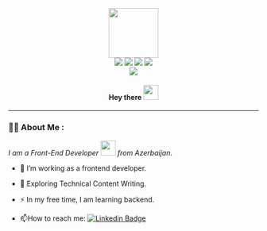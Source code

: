 
<div id="header" align="center">
  <img src="https://media.giphy.com/media/M9gbBd9nbDrOTu1Mqx/giphy.gif" width="100"/>
</div>

<div align="center">
  <img src='https://img.shields.io/badge/react-%2320232a.svg?style=for-the-badge&logo=react&logoColor=%2361DAFB'>
  <img src='https://img.shields.io/badge/javascript-%23323330.svg?style=for-the-badge&logo=javascript&logoColor=%23F7DF1E'>
  <img src='https://img.shields.io/badge/Next-black?style=for-the-badge&logo=next.js&logoColor=white'>
  <img src='https://img.shields.io/badge/node.js-6DA55F?style=for-the-badge&logo=node.js&logoColor=white'>
  <div>
  <a href="https://github.com/thehasanovv"><img src="https://img.shields.io/github/followers/thehasanovv?label=follow&style=social"></a>
  </div>
  <h4>
    Hey there
    <img src="https://media.giphy.com/media/hvRJCLFzcasrR4ia7z/giphy.gif" width="30"/>
  </h4>
</div> 

---

### :woman_technologist: About Me :

<p><em>I am a Front-End Developer <img src="https://media.giphy.com/media/WUlplcMpOCEmTGBtBW/giphy.gif" width="30"> from Azerbaijan.</em></p> 

- :telescope: I’m working as a frontend developer.

- :seedling: Exploring Technical Content Writing.

- :zap: In my free time, I am learning backend.

- :mailbox:How to reach me: [![Linkedin Badge](https://img.shields.io/badge/-elnur-blue?style=flat&logo=Linkedin&logoColor=white)](https://www.linkedin.com/in/elnur-hasanov-359a07227/)







